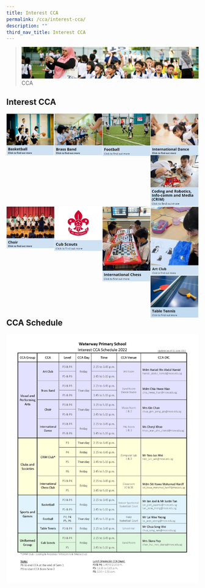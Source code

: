 ```yaml
---
title: Interest CCA
permalink: /cca/interest-cca/
description: ""
third_nav_title: Interest CCA
---
```

>![](/images/CCA/CCA_02.jpg)
>CCA

## Interest CCA

<p><a href="https://staging.d1vupma46t7042.amplifyapp.com/cca/interest-cca/basketball/">
<img align="left" style="width:25%" src="/images/CCA/Basketball.jpg">
</a></p>

<p><a href="https://staging.d1vupma46t7042.amplifyapp.com/cca/interest-cca/brass-band/">
<img align="left" style="width:25%" src="/images/CCA/Brass%20Band.jpg">
</a></p>

<p><a href="https://staging.d1vupma46t7042.amplifyapp.com/cca/interest-cca/football/">
<img align="left" style="width:25%" src="/images/CCA/Football.jpg">
</a></p>
																																													
<p><a href="https://staging.d1vupma46t7042.amplifyapp.com/cca/interest-cca/international-dance/">
<img align="left" style="width:25%" src="/images/CCA/International%20Dance.jpg">
</a></p>

<br><br><br><br>

<p><a href="https://staging.d1vupma46t7042.amplifyapp.com/cca/interest-cca/coding-and-robotics-info-comm-and-media-crim/">
<img align="left" style="width:25%" src="/images/CCA/Coding%20and%20Robotics,%20Infocomm%20and%20Media%20(CRIM).jpg">
</a></p>

<p><a href="https://staging.d1vupma46t7042.amplifyapp.com/cca/interest-cca/choir/">
<img align="left" style="width:25%" src="/images/CCA/Choir.jpg">
</a></p>

<p><a href="https://staging.d1vupma46t7042.amplifyapp.com/cca/interest-cca/cub-scouts/">
<img align="left" style="width:25%" src="/images/CCA/Cub%20Scouts.jpg">
</a></p>
																																													
<p><a href="https://staging.d1vupma46t7042.amplifyapp.com/cca/interest-cca/international-chess/">
<img align="left" style="width:25%" src="/images/CCA/International%20Chess.jpg">
</a></p>

<br><br><br><br>

<center>
<p><a href="https://staging.d1vupma46t7042.amplifyapp.com/cca/interest-cca/art-club/">
<img align="left" style="width:25%" src="/images/CCA/Art%20Club.jpg">
</a></p>

<p><a href="https://staging.d1vupma46t7042.amplifyapp.com/cca/interest-cca/table-tennis/">
<img align="left" style="width:25%" src="/images/CCA/Table%20Tennis.jpg">
</a></p>

</center>


<br><br><br><br><br><br>
## CCA Schedule

![](/images/CCA/Interest%20CCA%20Infosheet%202022%20-%20Sem%202_Page_1.jpg)